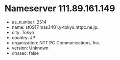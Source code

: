# Nameserver 111.89.161.149

* as_number: 2514
* name: st0917.mas3401.y-tokyo.nttpc.ne.jp.
* city: Tokyo
* country: JP
* organization: NTT PC Communications, Inc.
* version: Unknown
* dnssec: false
